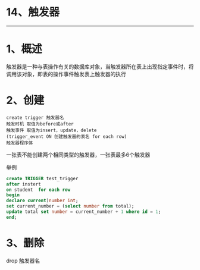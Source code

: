 # 14、触发器

------



# 1、概述

触发器是一种与表操作有关的数据库对象，当触发器所在表上出现指定事件时，将调用该对象，即表的操作事件触发表上触发器的执行

# 2、创建

```
create trigger 触发器名
触发时机 取值为before或after
触发事件 取值为insert，update，delete
(trigger_event ON 创建触发器的表名 for each row)
触发器程序体
```

一张表不能创建两个相同类型的触发器，一张表最多6个触发器

举例

```sql
create TRIGGER test_trigger
after instert
on student  for each row
begin
declare current)number int;
set current_number = (select number from total);
update total set number = current_number + 1 where id = 1;
end;
```



# 3、删除

drop 触发器名